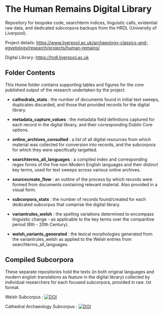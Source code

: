 # The Human Remains Digital Library
Repository for bespoke code, searchterm indices, linguistic calls, evidential raw data, and dedicated subcorpora backups from the HRDL (University of Liverpool).

Project details: https://www.liverpool.ac.uk/archaeology-classics-and-egyptology/research/projects/human-remains/

Digital Library: https://hrdl.liverpool.ac.uk


## Folder Contents
This Home folder contains supporting tables and figures for the core published output of the research undertaken by the project.

- **cathedrals_stats** : the number of documents found in initial text sweeps, duplicates discarded, and those that provided records for the digital library.

- **metadata_capture_values** : the metadata field definitions captured for each record in the digital library, and their corresponding Dublin Core options.

- **online_archives_consulted** : a list of all digital resources from which material was collected for conversion into records, and the subcorpora for which they were specifically targetted.

- **searchterms_all_languages** : a compiled index and corresponding regex forms of the five non-Modern English languages and their distinct key terms, used for text sweeps across various online archives.

- **sourcecreate_flow** : an outline of the process by which records were formed from documents containing relevant material. Also provided in a visual form.

- **subcorpora_stats** : the number of records found/created for each dedicated subcorpus that comprise the digital library.

- **variantrules_welsh** : the spelling variations determined to encompass linguistic change - as applicable to the key terms over the comparitive period (8th - 20th Century).

- **welsh_variants_generated** : the lexical morphologies generated from the variantrules_welsh as applied to the Welsh entries from searchterms_all_languages.




## Compiled Subcorpora
These separate repositories hold the texts (in both original languages and modern english translations as feature in the digital library) collected by individual researchers for each focused subcorpora, provided in raw .txt format.

Welsh Subcorpus : <a href="https://doi.org/10.5281/zenodo.14810810"><img src="https://zenodo.org/badge/DOI/10.5281/zenodo.14810810.svg" alt="DOI"></a>

Cathedral Archaeology Subcorpus : <a href="https://doi.org/10.5281/zenodo.14810791"><img src="https://zenodo.org/badge/927742482.svg" alt="DOI"></a>
